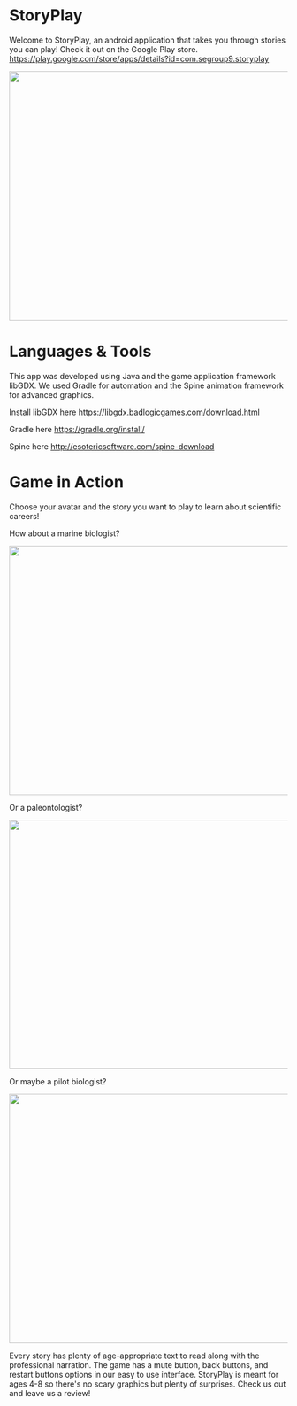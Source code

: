 # StoryPlay #

Welcome to StoryPlay, an android application that takes you through stories you can play! 
Check it out on the Google Play store.
https://play.google.com/store/apps/details?id=com.segroup9.storyplay

<img src="https://i.imgur.com/kvoz8cu.png" width="650" height="450">

# Languages & Tools #

This app was developed using Java and the game application framework libGDX. We used Gradle for automation and the Spine animation framework for advanced graphics.

Install libGDX here 
https://libgdx.badlogicgames.com/download.html

Gradle here
https://gradle.org/install/

Spine here
http://esotericsoftware.com/spine-download


# Game in Action #

Choose your avatar and the story you want to play to learn about scientific careers!

How about a marine biologist?

<img src="https://i.imgur.com/9Ta2c9A.gif" width="650" height="450">

Or a paleontologist?

<img src="https://i.imgur.com/UAIqmsU.gif" width="650" height="450">

Or maybe a pilot biologist?

<img src="https://i.imgur.com/c4NeXY5.gif" width="650" height="450">

Every story has plenty of age-appropriate text to read along with the professional narration. The game has a mute button, back buttons, and restart buttons options in our easy to use interface. StoryPlay is meant for ages 4-8 so there's no scary graphics but plenty of surprises. Check us out and leave us a review!

